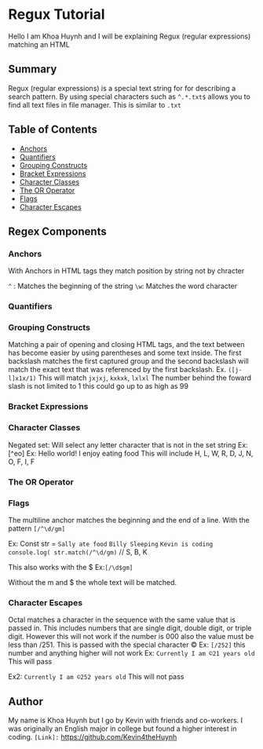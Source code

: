 # Regux Tutorial

Hello I am Khoa Huynh and I will be explaining Regux (regular expressions) matching an HTML

## Summary
Regux (regular expressions) is a special text string for for describing a search pattern. By using special characters such as 
`^.*.txt$` allows you to find all text files in file manager. This is similar to `.txt` 

## Table of Contents

- [Anchors](#anchors)
- [Quantifiers](#quantifiers)
- [Grouping Constructs](#grouping-constructs)
- [Bracket Expressions](#bracket-expressions)
- [Character Classes](#character-classes)
- [The OR Operator](#the-or-operator)
- [Flags](#flags)
- [Character Escapes](#character-escapes)

## Regex Components

### Anchors
With Anchors in HTML tags they match position by string not by chracter

`^` : Matches the beginning of the string 
`\w`: Matches the word character
### Quantifiers

### Grouping Constructs
Matching a pair of opening and closing HTML tags, and the text between has become easier by using parentheses and some text inside. The first backslash matches the first captured group and the second backslash will match the exact text that was referenced by the first backslash.
Ex. `([j-l]x1x/1)`
This will match `jxjxj`, `kxkxk`, `lxlxl`
The number behind the foward slash is not limited to 1 this could go up to as high as 99 

### Bracket Expressions

### Character Classes
Negated set: Will select any letter character that is not in the set string 
Ex: [^eo]
Ex: Hello world! I enjoy eating food
This will include H, L, W, R, D, J, N, O, F, I, F

### The OR Operator

### Flags
The multiline anchor matches the beginning and the end of a line. With the pattern `[/^\d/gm]`

Ex: Const str = `Sally ate food`
`Billy Sleeping`
`Kevin is coding`
`console.log( str.match(/^\d/gm)` // S, B, K

This also works with the $
Ex:`[/\d$gm]`

Without the m and $ the whole text will be matched.

### Character Escapes
Octal matches a character in the sequence with the same value that is passed in. This includes numbers that are single digit, double digit, or triple digit. However this will not work if the number is 000 also the value must be less than /251. This is passed with the special character ©
Ex: `[/252]` this number and anything higher will not work
Ex: `Currently I am ©21 years old`
This will pass

Ex2: `Currently I am ©252 years old` 
This will not pass

## Author
 My name is Khoa Huynh but I go by Kevin with friends and co-workers. I was originally an English major in college but found a higher interest in coding. 
 `[Link]:` https://github.com/Kevin4theHuynh
